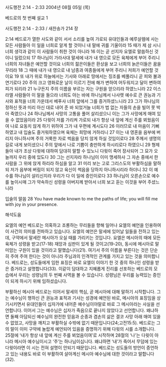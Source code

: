 사도행전 2:14 - 2:33 
2004년 08월 05일 (목)

베드로의 첫 번째 설교 1



사도행전 2:14 - 2:33 / 새찬송가 214 장


2:14 베드로가 열한 사도와 같이 서서 소리를 높여 가로되 유대인들과 예루살렘에 사는 모든 사람들아 이 일을 너희로 알게 할 것이니 내 말에 귀를 기울이라 15 때가 제 삼 시니 너희 생각과 같이 이 사람들이 취한 것이 아니라 16 이는 곧 선지자 요엘로 말씀하신 것이니 일렀으되 17 하나님이 가라사대 말세에 내가 내 영으로 모든 육체에게 부어 주리니 너희의 자녀들은 예언할 것이요 너희의 젊은이들은 환상을 보고 너희의 늙은이들은 꿈을 꾸리라 18 그 때에 내가 내 영으로 내 남종과 여종들에게 부어 주리니 저희가 예언할 것이요 19 또 내가 위로 하늘에서는 기사와 아래로 땅에서는 징조를 베풀리니 곧 피와 불과 연기로다 20 주의 크고 영화로운 날이 이르기 전에 해가 변하여 어두워지고 달이 변하여 피가 되리라 21 누구든지 주의 이름을 부르는 자는 구원을 얻으리라 하였느니라 22 이스라엘 사람들아 이 말을 들으라 너희도 아는 바에 하나님께서 나사렛 예수로 큰 권능과 기사와 표적을 너희 가운데서 베푸사 너희 앞에서 그를 증거하셨느니라 23 그가 하나님의 정하신 뜻과 미리 아신 대로 내어 준 바 되었거늘 너희가 법 없는 자들의 손을 빌어 못 박아 죽였으나 24 하나님께서 사망의 고통을 풀어 살리셨으니 이는 그가 사망에게 매여 있을 수 없었음이라 25 다윗이 저를 가리켜 가로되 내가 항상 내 앞에 계신 주를 뵈웠음이여 나로 요동치 않게 하기 위하여 그가 내 우편에 계시도다 26 이러므로 내 마음이 기뻐하였고 내 입술도 즐거워하였으며 육체는 희망에 거하리니 27 이는 내 영혼을 음부에 버리지 아니하시며 주의 거룩한 자로 썩음을 당치 않게 하실 것임이로다 28 주께서 생명의 길로 내게 보이셨으니 주의 앞에서 나로 기쁨이 충만하게 하시리로다 하였으니 29 형제들아 내가 조상 다윗에 대하여 담대히 말할 수 있노니 다윗이 죽어 장사되어 그 묘가 오늘까지 우리 중에 있도다 30 그는 선지자라 하나님이 이미 맹세하사 그 자손 중에서 한 사람을 그 위에 앉게 하리라 하심을 알고 31 미리 보는 고로 그리스도의 부활하심을 말하되 저가 음부에 버림이 되지 않고 육신이 썩음을 당하지 아니하시리라 하더니 32 이 예수를 하나님이 살리신지라 우리가 다 이 일에 증인이로다 33 하나님이 오른손으로 예수를 높이시매 그가 약속하신 성령을 아버지께 받아서 너희 보고 듣는 이것을 부어 주셨느니라 

입술의 말씀 
28 You have made known to me the paths of life; you will fill me with joy in your presence.

해석도움





요엘의 예언 
베드로는 의혹하고 조롱하는 무리들을 향해 일어나 요엘의 예언을 인용하여 이 사건의 의미를 전파하고 있습니다. 요엘의 예언은 말세에 있어날 일들을 전하고 있는데, 구약에서 말세란 메시아가 오실 때를 가리키는 것입니다. 요엘은 메시아의 때에 모든 육체가 성령을 받고(17-18) 재앙과 심판이 있게 될 것이고(19-20), 동시에 메시아로 말미암는 구원이 있을 것이라고 말했습니다(21). 여기서 주의 이름을 부른다는 것은 단순히 주여 주여 한다는 것이 아니라 주님과의 인격적인 관계를 가지고 있는 것을 의미합니다. 베드로는, 성도들에게 임한 표징은 바로 요엘이 이야기 한 것 중의 하나인 성령을 받은 증거라고 설명합니다(33). 이같이 담대하고 지혜롭게 진리를 선포하는 베드로의 모습에서 우리는 성령님의 두 번째 사역을 볼 수 있습니다. 성령님은 우리를 능력있는 증인이 되게 하시기 위해 임하셨습니다.  

부활하신 메시아 
베드로는 이어서 말세의 핵심, 곧 메시아에 대해 말하기 시작합니다. 그는 예수님이 행하신 큰 권능과 표적과 기사는 성경에 예언된 바로, 메시아의 표징임을 상기시키면서 유대인들이 십자가에 내어준 예수님이야말로 바로 그 메시아라는 사실을 선언합니다. 이어서 그는 예수님은 십자가 죽음으로 끝나지 않았다고 선언합니다. 왜냐하면 둘째 아담되신 예수님의 완전한 믿음과 순종과 겸손의 삶은 결코 사망 아래 매여 있을 수 없었고, 사망을 깨치고 부활하실 수밖에 없기 때문입니다(24;고전15:5). 베드로는 그의 말이 이미 구약에 놀랍게 예언되어 있음을 증명하기 위해 다윗의 시를 소개합니다. 25절에 ‘내가 항상 내 앞에 계신 주를 뵈었음이여’로 시작하며 28절의 ‘나’는 다윗이 아니라 메시아 예수님이시고 ‘주’는 하나님이십니다. 왜냐하면 ‘내’가 죽어서 무덤에 있는 다윗이라면 이 시는 전혀 설명이 안되기 때문입니다. 베드로는 성도들의 방언이 증언하고 있는 내용도 바로 이 부활하여 살아계신 메시아 예수님에 대한 것이라고 말합니다(32).